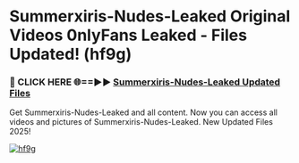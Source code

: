 # Summerxiris-Nudes-Leaked Original Videos 0nlyFans Leaked - Files Updated! (hf9g)

<h3>🔴 CLICK HERE 🌐==►► <a href="https://tinyurl.com/yc6ubb5a" rel="nofollow">Summerxiris-Nudes-Leaked Updated Files</a></h3>

Get Summerxiris-Nudes-Leaked and all content. Now you can access all videos and pictures of Summerxiris-Nudes-Leaked. New Updated Files 2025!

[![hf9g](https://i.imgur.com/7eu0CRL.gif)](https://tinyurl.com/yc6ubb5a)
